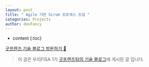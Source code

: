 ```yaml
---
layout: post
title: " Agile 기반 Scrum 프로세스 도입 "
categories: Projects
author: devFancy
---
```

* content
{:toc}

[굿프렌즈 기술 블로그 방문하기 🎋](https://goodfriends-team.tistory.com/)

> 이 글은 우리FISA 1기 [굿프렌즈팀의 기술 블로그](https://goodfriends-team.tistory.com/5)에 게시된 글 입니다.